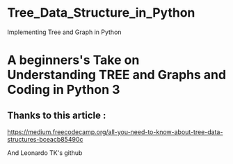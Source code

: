 # Tree_Data_Structure_in_Python
Implementing Tree and Graph in Python

# A beginners's Take on Understanding TREE and Graphs and Coding in Python 3

## Thanks to this article :
https://medium.freecodecamp.org/all-you-need-to-know-about-tree-data-structures-bceacb85490c

And Leonardo TK's github


